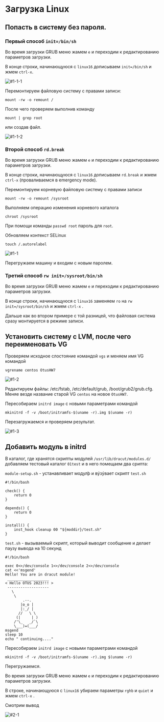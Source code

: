 # Загрузка Linux
## Попасть в систему без пароля.
### Первый способ `init=/bin/sh`

Во время загрузки GRUB меню жамем `e` и переходим к редактированию параметров загрузки.

В конце строки, начинающуюся с `linux16` дописываем `init=/bin/sh` и жмем `сtrl-x`.

![#1-1-1](https://user-images.githubusercontent.com/114483769/216231455-bafb8dd8-8709-40f1-8584-08547bfd6486.jpeg)

Перемонтируем файловую систему с правами записи: 
```
mount -rw -o remount /
```

После чего проверяем выполнив команду 

```
mount | grep root
``` 

или создав файл.

![#1-1-2](https://user-images.githubusercontent.com/114483769/216231498-2252f912-a47c-4ef9-8f32-69b732a91e5d.jpeg)

### Второй способ `rd.break`

Во время загрузки GRUB меню жамем `e` и переходим к редактированию параметров загрузки.

В конце строки, начинающуюся с `linux16` дописываем `rd.break` и жмем `сtrl-x` (проваливаемся в emergency mode).

Перемонтируем корневую файловую систему с правами записи
```
mount -rw -o remount /sysroot
```

Выполняем операцию изменения корневого каталога 
```
chroot /sysroot
```

При помощи команды `passwd root` пароль для `root`.

Обновляем контекст SELinux 
```
touch /.autorelabel
```
![#1-1](https://user-images.githubusercontent.com/114483769/216231575-6e5a0f46-486a-455e-84ff-a0ff6fdd8f70.jpeg)

Перегружаем машину и входим с новым паролем.

### Третий способ `rw init=/sysroot/bin/sh`

Во время загрузки GRUB меню жамем `e` и переходим к редактированию параметров загрузки.

В конце строки, начинающуюся с `linux16` заменяем `ro` на `rw init=/sysroot/bin/sh` и жмем `сtrl-x` .

Дальше как во втором примере с той разницей, что файловая система сразу монтируется в режиме записи. 

## Установить систему с LVM, после чего переименовать VG

Проверяем исходное слостояние командой `vgs` и меняем имя VG командой 
```
vgrename centos OtusHW7
```
![#1-2](https://user-images.githubusercontent.com/114483769/216231613-46ae9e65-26a7-45e5-bd62-f345ad4f61fc.jpeg)

Редактируем файлы: /etc/fstab, /etc/default/grub, /boot/grub2/grub.cfg. Меняе везде название старой VG `centos` на новое `OtusHW7`.

Пересобираем `initrd image` с новыми параметрами командой 
```
mkinitrd -f -v /boot/initramfs-$(uname -r).img $(uname -r)
```

Перезагружаемся и проверяем результат.

![#1-3](https://user-images.githubusercontent.com/114483769/216231642-a00bd968-9bb8-4de0-ad57-cf65246f71c5.jpeg)

## Добавить модуль в initrd

В каталог, где хранятся скрипты модулей `/usr/lib/dracut/modules.d/` добавляем тестовый каталог `01test` и в него помещаем два срипта:

`module-setup.sh` - устанавливает модулþ и вýзýвает скрипт `test.sh`

```
#!/bin/bash

check() {
    return 0
}

depends() {
    return 0
}

install() {
    inst_hook cleanup 00 "${moddir}/test.sh"
}
```

`test.sh` - вызываемый скрипт, который выводит сообщение и делает паузу вывода на 10 секунд

```
#!/bin/bash

exec 0<>/dev/console 1<>/dev/console 2<>/dev/console
cat <<'msgend'
Hello! You are in dracut module!
 ___________________
< Hello OTUS 2023!!! >
 -------------------
   \
    \
        .--.
       |o_o |
       |:_/ |
      //   \ \
     (|     | )
    /'\_   _/`\
    \___)=(___/
msgend
sleep 10
echo " continuing...."
```

Пересобираем `initrd image` с новыми параметрами командой 
```
mkinitrd -f -v /boot/initramfs-$(uname -r).img $(uname -r)
```
Перегружаемся.

Во время загрузки GRUB меню жамем `e` и переходим к редактированию параметров загрузки.

В строке, начинающуюся с `linux16` убираем параметры `rghb` и `quiet` и жмем `сtrl-x` .

Смотрим вывод

![#2-1](https://user-images.githubusercontent.com/114483769/216231726-2a8a4811-1a37-4061-87a9-e087bc6e3530.jpeg)

